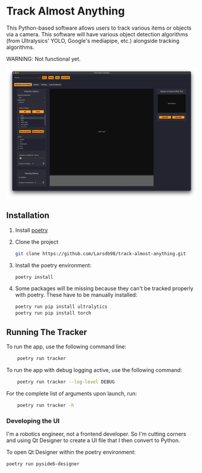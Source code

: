 # Track Almost Anything

This Python-based software allows users to track various items or objects via a camera. This software will have various object detection algorithms (from Ultralysics' YOLO, Google's mediapipe, etc.) alongside tracking algorithms.

WARNING: Not functional yet.

![](resources/extras/tracker_screenshot.png)


## Installation

1. Install [poetry](https://python-poetry.org)

2. Clone the project

    ```zsh
    git clone https://github.com/Larsdb98/track-almost-anything.git
    ```

3. Install the poetry environment:

    ```zsh
    poetry install
    ```

4. Some packages will be missing because they can't be tracked properly with poetry. These have to be manually installed:

    ```zsh
    poetry run pip install ultralytics
    poetry run pip install torch
    ```

## Running The Tracker

To run the app, use the following command line:
```zsh
    poetry run tracker
```
To run the app with debug logging active, use the following command:
```zsh
    poetry run tracker --log-level DEBUG
```
For the complete list of arguments upon launch, run:
```zsh
    poetry run tracker -h
```

### Developing the UI

I'm a robotics engineer, not a frontend developer. So I'm cutting corners and using Qt Designer to create a UI file that I then convert to Python.

To open Qt Designer within the poetry environment:

```bash
poetry run pyside6-designer
```

